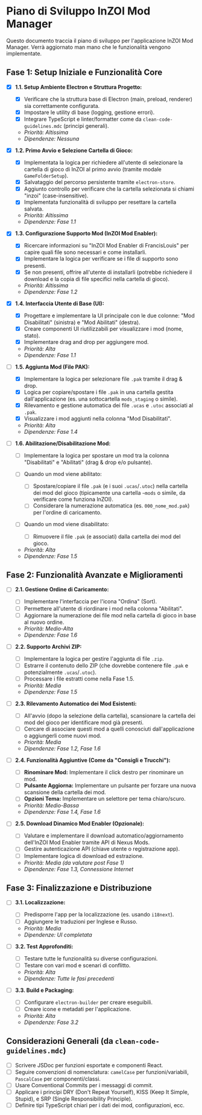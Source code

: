 # Piano di Sviluppo InZOI Mod Manager

Questo documento traccia il piano di sviluppo per l'applicazione InZOI Mod Manager. Verrà aggiornato man mano che le funzionalità vengono implementate.

## Fase 1: Setup Iniziale e Funzionalità Core

- [x] **1.1. Setup Ambiente Electron e Struttura Progetto:**

  - [x] Verificare che la struttura base di Electron (main, preload, renderer) sia correttamente configurata.
  - [x] Impostare le utility di base (logging, gestione errori).
  - [x] Integrare TypeScript e linter/formatter come da `clean-code-guidelines.mdc` (principi generali).

  - _Priorità: Altissima_
  - _Dipendenze: Nessuna_

- [x] **1.2. Primo Avvio e Selezione Cartella di Gioco:**

  - [x] Implementata la logica per richiedere all'utente di selezionare la cartella di gioco di InZOI al primo avvio (tramite modale `GameFolderSetup`).
  - [x] Salvataggio del percorso persistente tramite `electron-store`.
  - [x] Aggiunto controllo per verificare che la cartella selezionata si chiami "inzoi" (case-insensitive).
  - [x] Implementata funzionalità di sviluppo per resettare la cartella salvata.

  - _Priorità: Altissima_
  - _Dipendenze: Fase 1.1_

- [x] **1.3. Configurazione Supporto Mod (InZOI Mod Enabler):**

  - [x] Ricercare informazioni su "InZOI Mod Enabler di FrancisLouis" per capire quali file sono necessari e come installarli.
  - [x] Implementare la logica per verificare se i file di supporto sono presenti.
  - [x] Se non presenti, offrire all'utente di installarli (potrebbe richiedere il download e la copia di file specifici nella cartella di gioco).

  - _Priorità: Altissima_
  - _Dipendenze: Fase 1.2_

- [x] **1.4. Interfaccia Utente di Base (UI):**

  - [x] Progettare e implementare la UI principale con le due colonne: "Mod Disabilitati" (sinistra) e "Mod Abilitati" (destra).
  - [x] Creare componenti UI riutilizzabili per visualizzare i mod (nome, stato).
  - [x] Implementare drag and drop per aggiungere mod.

  - _Priorità: Alta_
  - _Dipendenze: Fase 1.1_

- [ ] **1.5. Aggiunta Mod (File PAK):**

  - [x] Implementare la logica per selezionare file `.pak` tramite il drag & drop.
  - [x] Logica per copiare/spostare i file `.pak` in una cartella gestita dall'applicazione (es. una sottocartella `mods_staging` o simile).
  - [x] Rilevamento e gestione automatica dei file `.ucas` e `.utoc` associati al `.pak`.
  - [x] Visualizzare i mod aggiunti nella colonna "Mod Disabilitati".

  - _Priorità: Alta_
  - _Dipendenze: Fase 1.4_

- [ ] **1.6. Abilitazione/Disabilitazione Mod:**

  - [ ] Implementare la logica per spostare un mod tra la colonna "Disabilitati" e "Abilitati" (drag & drop e/o pulsante).
  - [ ] Quando un mod viene abilitato:

    - [ ] Spostare/copiare il file `.pak` (e i suoi `.ucas`/`.utoc`) nella cartella dei mod del gioco (tipicamente una cartella `~mods` o simile, da verificare come funziona InZOI).
    - [ ] Considerare la numerazione automatica (es. `000_nome_mod.pak`) per l'ordine di caricamento.

  - [ ] Quando un mod viene disabilitato:

    - [ ] Rimuovere il file `.pak` (e associati) dalla cartella dei mod del gioco.

  - _Priorità: Alta_
  - _Dipendenze: Fase 1.5_

## Fase 2: Funzionalità Avanzate e Miglioramenti

- [ ] **2.1. Gestione Ordine di Caricamento:**

  - [ ] Implementare l'interfaccia per l'icona "Ordina" (Sort).
  - [ ] Permettere all'utente di riordinare i mod nella colonna "Abilitati".
  - [ ] Aggiornare la numerazione dei file mod nella cartella di gioco in base al nuovo ordine.

  - _Priorità: Medio-Alta_
  - _Dipendenze: Fase 1.6_

- [ ] **2.2. Supporto Archivi ZIP:**

  - [ ] Implementare la logica per gestire l'aggiunta di file `.zip`.
  - [ ] Estrarre il contenuto dello ZIP (che dovrebbe contenere file `.pak` e potenzialmente `.ucas`/`.utoc`).
  - [ ] Processare i file estratti come nella Fase 1.5.

  - _Priorità: Media_
  - _Dipendenze: Fase 1.5_

- [ ] **2.3. Rilevamento Automatico dei Mod Esistenti:**

  - [ ] All'avvio (dopo la selezione della cartella), scansionare la cartella dei mod del gioco per identificare mod già presenti.
  - [ ] Cercare di associare questi mod a quelli conosciuti dall'applicazione o aggiungerli come nuovi mod.

  - _Priorità: Media_
  - _Dipendenze: Fase 1.2, Fase 1.6_

- [ ] **2.4. Funzionalità Aggiuntive (Come da "Consigli e Trucchi"):**

  - [ ] **Rinominare Mod:** Implementare il click destro per rinominare un mod.
  - [ ] **Pulsante Aggiorna:** Implementare un pulsante per forzare una nuova scansione della cartella dei mod.
  - [ ] **Opzioni Tema:** Implementare un selettore per tema chiaro/scuro.

  - _Priorità: Medio-Bassa_
  - _Dipendenze: Fase 1.4, Fase 1.6_

- [ ] **2.5. Download Dinamico Mod Enabler (Opzionale):**

  - [ ] Valutare e implementare il download automatico/aggiornamento dell'InZOI Mod Enabler tramite API di Nexus Mods.
  - [ ] Gestire autenticazione API (chiave utente o registrazione app).
  - [ ] Implementare logica di download ed estrazione.

  - _Priorità: Media (da valutare post Fase 1)_
  - _Dipendenze: Fase 1.3, Connessione Internet_

## Fase 3: Finalizzazione e Distribuzione

- [ ] **3.1. Localizzazione:**

  - [ ] Predisporre l'app per la localizzazione (es. usando `i18next`).
  - [ ] Aggiungere le traduzioni per Inglese e Russo.

  - _Priorità: Media_
  - _Dipendenze: UI completata_

- [ ] **3.2. Test Approfonditi:**

  - [ ] Testare tutte le funzionalità su diverse configurazioni.
  - [ ] Testare con vari mod e scenari di conflitto.

  - _Priorità: Alta_
  - _Dipendenze: Tutte le fasi precedenti_

- [ ] **3.3. Build e Packaging:**

  - [ ] Configurare `electron-builder` per creare eseguibili.
  - [ ] Creare icone e metadati per l'applicazione.

  - _Priorità: Alta_
  - _Dipendenze: Fase 3.2_

## Considerazioni Generali (da `clean-code-guidelines.mdc`)

- [ ] Scrivere JSDoc per funzioni esportate e componenti React.
- [ ] Seguire convenzioni di nomenclatura: `camelCase` per funzioni/variabili, `PascalCase` per componenti/classi.
- [ ] Usare Conventional Commits per i messaggi di commit.
- [ ] Applicare i principi DRY (Don't Repeat Yourself), KISS (Keep It Simple, Stupid), e SRP (Single Responsibility Principle).
- [ ] Definire tipi TypeScript chiari per i dati dei mod, configurazioni, ecc.
